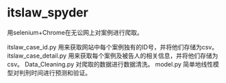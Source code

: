 # itslaw_spyder
用selenium+Chrome在无讼网上对案例进行爬取。

itslaw_case_id.py 用来获取网站中每个案例独有的ID号，并将他们存储为csv。
itslaw_case_detail.py 用来获取每个案例及被告人的相关信息，并将他们存储为csv。
Data_Cleaning.py 对爬取的数据进行数据清洗。
model.py 简单地线性模型对判刑时间进行预测和验证。
